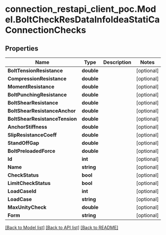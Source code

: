 # connection_restapi_client_poc.Model.BoltCheckResDataInfoIdeaStatiCaConnectionChecks

## Properties

Name | Type | Description | Notes
------------ | ------------- | ------------- | -------------
**BoltTensionResistance** | **double** |  | [optional] 
**CompressionResistance** | **double** |  | [optional] 
**MomentResistance** | **double** |  | [optional] 
**BoltPunchingResistance** | **double** |  | [optional] 
**BoltShearResistance** | **double** |  | [optional] 
**BoltShearResistanceAnchor** | **double** |  | [optional] 
**BoltShearResistanceTension** | **double** |  | [optional] 
**AnchorStiffness** | **double** |  | [optional] 
**SlipResistanceCoeff** | **double** |  | [optional] 
**StandOffGap** | **double** |  | [optional] 
**BoltPreloadedForce** | **double** |  | [optional] 
**Id** | **int** |  | [optional] 
**Name** | **string** |  | [optional] 
**CheckStatus** | **bool** |  | [optional] 
**LimitCheckStatus** | **bool** |  | [optional] 
**LoadCaseId** | **int** |  | [optional] 
**LoadCase** | **string** |  | [optional] 
**MaxUnityCheck** | **double** |  | [optional] 
**Form** | **string** |  | [optional] 

[[Back to Model list]](../README.md#documentation-for-models) [[Back to API list]](../README.md#documentation-for-api-endpoints) [[Back to README]](../README.md)

